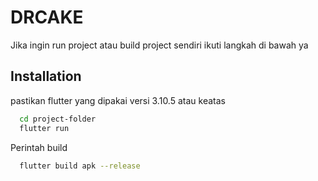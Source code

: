
# DRCAKE

Jika ingin run project atau build project sendiri ikuti langkah di bawah ya


## Installation

pastikan flutter yang dipakai versi 3.10.5 atau keatas

```bash
  cd project-folder
  flutter run
```

Perintah build

```bash
  flutter build apk --release
```
    
